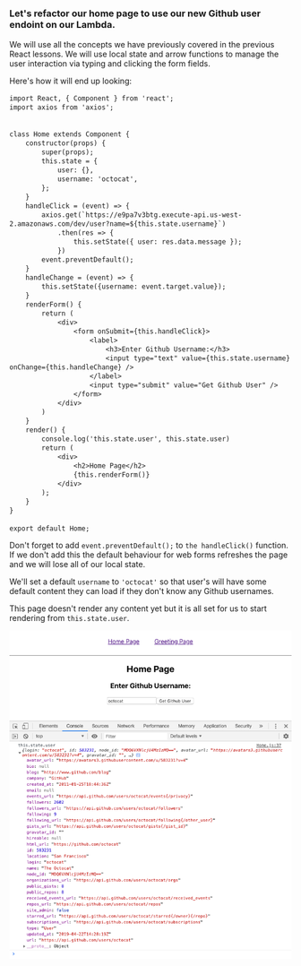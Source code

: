 # 

### Let's refactor our home page to use our new Github user endoint on our Lambda.

We will use all the concepts we have previously covered in the previous React lessons.  We will use local state and arrow functions to manage the user interaction via typing and clicking the form fields.

Here's how it will end up looking:

```
import React, { Component } from 'react';
import axios from 'axios';


class Home extends Component {
    constructor(props) {
        super(props);
        this.state = {
            user: {},
            username: 'octocat',
        };
    }
    handleClick = (event) => {
        axios.get(`https://e9pa7v3btg.execute-api.us-west-2.amazonaws.com/dev/user?name=${this.state.username}`)
            .then(res => {
                this.setState({ user: res.data.message });
            })
        event.preventDefault();
    }
    handleChange = (event) => {
        this.setState({username: event.target.value});
    }
    renderForm() {
        return (
            <div>
                <form onSubmit={this.handleClick}>
                    <label>
                        <h3>Enter Github Username:</h3>
                        <input type="text" value={this.state.username} onChange={this.handleChange} />
                    </label>
                    <input type="submit" value="Get Github User" />
                </form>
            </div>
        )
    }
    render() {
        console.log('this.state.user', this.state.user)
        return (
            <div>
                <h2>Home Page</h2>
                {this.renderForm()}
            </div>
        );
    }
}

export default Home;
```

Don't forget to add `event.preventDefault();` to `the handleClick()` function.  If we don't add this the default behaviour for web forms refreshes the page and we will lose all of our local state.

We'll set a default `username` to `'octocat'` so that user's will have some default content they can load if they don't know any Github usernames.

This page doesn't render any content yet but it is all set for us to start rendering from `this.state.user`.

![enter-github-username](https://raw.githubusercontent.com/learn-byte/hello-serverless-world/master/assets/images/enter-github-username.png)